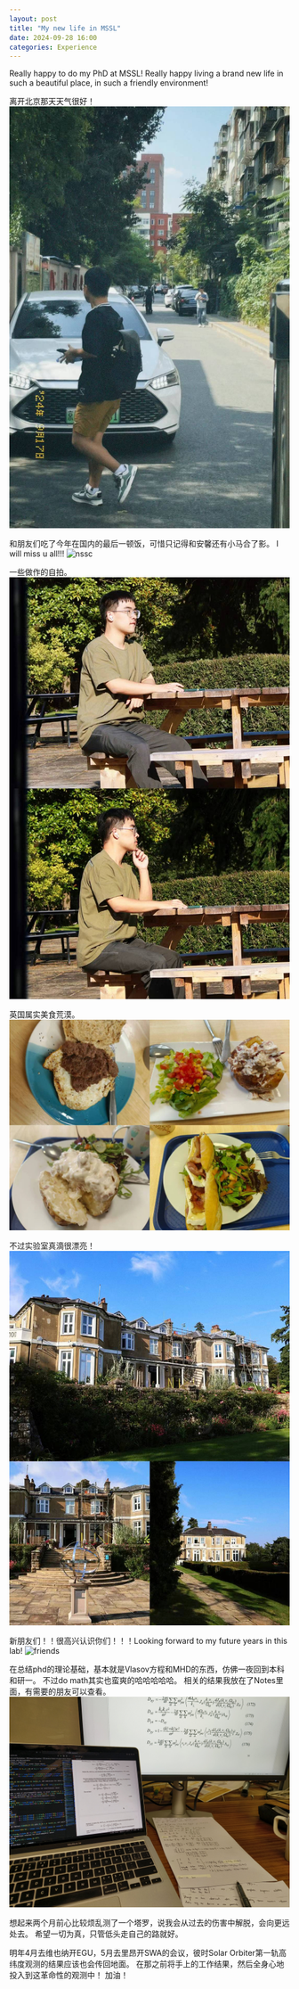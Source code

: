 ```yaml
---
layout: post
title: "My new life in MSSL"
date: 2024-09-28 16:00
categories: Experience
---
```


Really happy to do my PhD at MSSL! 
Really happy living a brand new life in such a beautiful place, in such a friendly environment!

离开北京那天天气很好！
![leavebeijing](/assets/img/daily/newlife_MSSL/leave_beijing.jpg)

和朋友们吃了今年在国内的最后一顿饭，可惜只记得和安馨还有小马合了影。
I will miss u all!!!
![nssc](/assets/img/daily/newlife_MSSL/nssc.jpg)

一些做作的自拍。
![foodmssl](/assets/img/daily/newlife_MSSL/food_mssl.jpg)

英国属实美食荒漠。
![foddmssl](/assets/img/daily/newlife_MSSL/fodd_mssl.jpg)

不过实验室真滴很漂亮！
![labview](/assets/img/daily/newlife_MSSL/lab_view.jpg)

新朋友们！！很高兴认识你们！！！Looking forward to my future years in this lab!
![friends](/assets/img/daily/newlife_MSSL/friends.jpg)


在总结phd的理论基础，基本就是Vlasov方程和MHD的东西，仿佛一夜回到本科和研一。
不过do math其实也蛮爽的哈哈哈哈哈。
相关的结果我放在了Notes里面，有需要的朋友可以查看。
![working](/assets/img/daily/newlife_MSSL/working.jpg)

想起来两个月前心比较烦乱测了一个塔罗，说我会从过去的伤害中解脱，会向更远处去。
希望一切为真，只管低头走自己的路就好。

明年4月去维也纳开EGU，5月去里昂开SWA的会议，彼时Solar Orbiter第一轨高纬度观测的结果应该也会传回地面。
在那之前将手上的工作结果，然后全身心地投入到这革命性的观测中！
加油！
